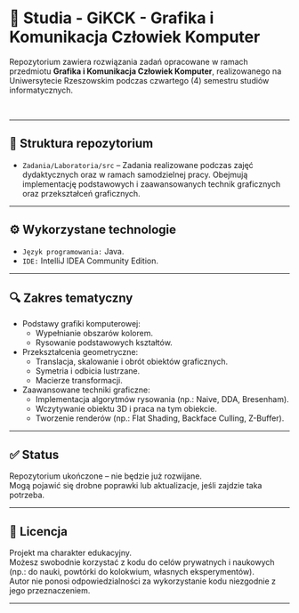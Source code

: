 # 📘 Studia - GiKCK - Grafika i Komunikacja Człowiek Komputer

Repozytorium zawiera rozwiązania zadań opracowane w ramach przedmiotu **Grafika i Komunikacja Człowiek Komputer**, realizowanego na Uniwersytecie Rzeszowskim podczas czwartego (4) semestru studiów informatycznych.  

&nbsp;  

---

## 📁 Struktura repozytorium

- `Zadania/Laboratoria/src` – Zadania realizowane podczas zajęć dydaktycznych oraz w ramach samodzielnej pracy. Obejmują implementację podstawowych i zaawansowanych technik graficznych oraz przekształceń graficznych.  

---

## ⚙️ Wykorzystane technologie

- `Język programowania:` Java.  
- `IDE:` IntelliJ IDEA Community Edition.  

---

## 🔍 Zakres tematyczny

- Podstawy grafiki komputerowej:  
  - Wypełnianie obszarów kolorem.  
  - Rysowanie podstawowych kształtów.  
- Przekształcenia geometryczne:  
  - Translacja, skalowanie i obrót obiektów graficznych.  
  - Symetria i odbicia lustrzane.  
  - Macierze transformacji.​  
- Zaawansowane techniki graficzne:  
  - Implementacja algorytmów rysowania (np.: Naive, DDA, Bresenham).  
  - Wczytywanie obiektu 3D i praca na tym obiekcie.  
  - Tworzenie renderów (np.: Flat Shading, Backface Culling, Z-Buffer).  

---

## ✅ Status

Repozytorium ukończone – nie będzie już rozwijane.  
Mogą pojawić się drobne poprawki lub aktualizacje, jeśli zajdzie taka potrzeba.  

---

## 📄 Licencja

Projekt ma charakter edukacyjny.  
Możesz swobodnie korzystać z kodu do celów prywatnych i naukowych (np.: do nauki, powtórki do kolokwium, własnych eksperymentów).  
Autor nie ponosi odpowiedzialności za wykorzystanie kodu niezgodnie z jego przeznaczeniem.  

---
